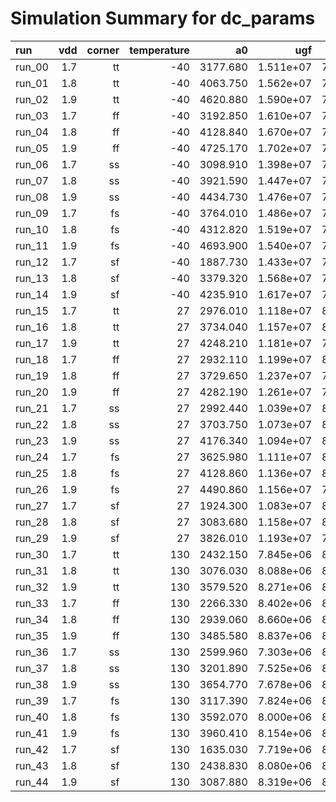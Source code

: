 # Simulation Summary for dc_params

| run | vdd | corner | temperature | a0 | ugf | pm |
| :-- | --: | -----: | ----------: | -: | --: | -: |
| run_00 | 1.7 | tt | -40 | 3177.680 | 1.511e+07 | 76.712 |
| run_01 | 1.8 | tt | -40 | 4063.750 | 1.562e+07 | 75.914 |
| run_02 | 1.9 | tt | -40 | 4620.880 | 1.590e+07 | 75.492 |
| run_03 | 1.7 | ff | -40 | 3192.850 | 1.610e+07 | 75.890 |
| run_04 | 1.8 | ff | -40 | 4128.840 | 1.670e+07 | 74.963 |
| run_05 | 1.9 | ff | -40 | 4725.170 | 1.702e+07 | 74.486 |
| run_06 | 1.7 | ss | -40 | 3098.910 | 1.398e+07 | 77.693 |
| run_07 | 1.8 | ss | -40 | 3921.590 | 1.447e+07 | 76.933 |
| run_08 | 1.9 | ss | -40 | 4434.730 | 1.476e+07 | 76.514 |
| run_09 | 1.7 | fs | -40 | 3764.010 | 1.486e+07 | 76.703 |
| run_10 | 1.8 | fs | -40 | 4312.820 | 1.519e+07 | 76.234 |
| run_11 | 1.9 | fs | -40 | 4693.900 | 1.540e+07 | 75.941 |
| run_12 | 1.7 | sf | -40 | 1887.730 | 1.433e+07 | 78.282 |
| run_13 | 1.8 | sf | -40 | 3379.320 | 1.568e+07 | 76.137 |
| run_14 | 1.9 | sf | -40 | 4235.910 | 1.617e+07 | 75.373 |
| run_15 | 1.7 | tt | 27 | 2976.010 | 1.118e+07 | 80.593 |
| run_16 | 1.8 | tt | 27 | 3734.040 | 1.157e+07 | 80.012 |
| run_17 | 1.9 | tt | 27 | 4248.210 | 1.181e+07 | 79.679 |
| run_18 | 1.7 | ff | 27 | 2932.110 | 1.199e+07 | 80.042 |
| run_19 | 1.8 | ff | 27 | 3729.650 | 1.237e+07 | 79.455 |
| run_20 | 1.9 | ff | 27 | 4282.190 | 1.261e+07 | 79.124 |
| run_21 | 1.7 | ss | 27 | 2992.440 | 1.039e+07 | 81.073 |
| run_22 | 1.8 | ss | 27 | 3703.750 | 1.073e+07 | 80.570 |
| run_23 | 1.9 | ss | 27 | 4176.340 | 1.094e+07 | 80.292 |
| run_24 | 1.7 | fs | 27 | 3625.980 | 1.111e+07 | 80.460 |
| run_25 | 1.8 | fs | 27 | 4128.860 | 1.136e+07 | 80.121 |
| run_26 | 1.9 | fs | 27 | 4490.860 | 1.156e+07 | 79.876 |
| run_27 | 1.7 | sf | 27 | 1924.300 | 1.083e+07 | 81.409 |
| run_28 | 1.8 | sf | 27 | 3083.680 | 1.158e+07 | 80.208 |
| run_29 | 1.9 | sf | 27 | 3826.010 | 1.193e+07 | 79.682 |
| run_30 | 1.7 | tt | 130 | 2432.150 | 7.845e+06 | 82.647 |
| run_31 | 1.8 | tt | 130 | 3076.030 | 8.088e+06 | 82.386 |
| run_32 | 1.9 | tt | 130 | 3579.520 | 8.271e+06 | 82.209 |
| run_33 | 1.7 | ff | 130 | 2266.330 | 8.402e+06 | 82.597 |
| run_34 | 1.8 | ff | 130 | 2939.060 | 8.660e+06 | 82.304 |
| run_35 | 1.9 | ff | 130 | 3485.580 | 8.837e+06 | 82.127 |
| run_36 | 1.7 | ss | 130 | 2599.960 | 7.303e+06 | 82.589 |
| run_37 | 1.8 | ss | 130 | 3201.890 | 7.525e+06 | 82.367 |
| run_38 | 1.9 | ss | 130 | 3654.770 | 7.678e+06 | 82.239 |
| run_39 | 1.7 | fs | 130 | 3117.390 | 7.824e+06 | 82.540 |
| run_40 | 1.8 | fs | 130 | 3592.070 | 8.000e+06 | 82.387 |
| run_41 | 1.9 | fs | 130 | 3960.410 | 8.154e+06 | 82.259 |
| run_42 | 1.7 | sf | 130 | 1635.030 | 7.719e+06 | 82.978 |
| run_43 | 1.8 | sf | 130 | 2438.830 | 8.080e+06 | 82.508 |
| run_44 | 1.9 | sf | 130 | 3087.880 | 8.319e+06 | 82.239 |
